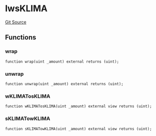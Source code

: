 # IwsKLIMA
[Git Source](https://github.com/KlimaDAO/klimadao-solidity/blob/b98fc1e8b7dcf2a7b80bbaba384c8c84431739fc/src/infinity/interfaces/IKlima.sol)


## Functions
### wrap


```solidity
function wrap(uint _amount) external returns (uint);
```

### unwrap


```solidity
function unwrap(uint _amount) external returns (uint);
```

### wKLIMATosKLIMA


```solidity
function wKLIMATosKLIMA(uint _amount) external view returns (uint);
```

### sKLIMATowKLIMA


```solidity
function sKLIMATowKLIMA(uint _amount) external view returns (uint);
```

